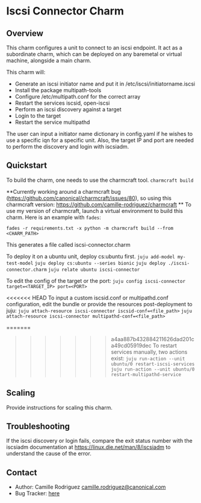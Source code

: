 # Iscsi Connector Charm

Overview
--------

This charm configures a unit to connect to an iscsi endpoint. It act as a subordinate charm, which can be
deployed on any baremetal or virtual machine, alongside a main charm.

This charm will:
- Generate an iscsi initiator name and put it in /etc/iscsi/initiatorname.iscsi
- Install the package multipath-tools
- Configure /etc/multipath.conf for the correct array
- Restart the services iscsid, open-iscsi
- Perform an iscsi discovery against a target
- Login to the target
- Restart the service multipathd

The user can input a initiator name dictionary in config.yaml if he wishes to use a specific iqn for a specific
unit. Also, the target IP and port are needed to perform the discovery and login with iscsiadm. 


Quickstart
----------

To build the charm, one needs to use the charmcraft tool. 
`charmcraft build`

**Currently working around a charmcraft bug (https://github.com/canonical/charmcraft/issues/80), 
so using this charmcraft version: https://github.com/camille-rodriguez/charmcraft **
To use my version of charmcraft, launch a virtual environment to build this charm. 
Here is an example with `fades`:

`fades -r requirements.txt -x python -m charmcraft build --from <CHARM_PATH>`

This generates a file called iscsi-connector.charm

To deploy it on a ubuntu unit, deploy cs:ubuntu first.
`juju add-model my-test-model`
`juju deploy cs:ubuntu --series bionic`
`juju deploy ./iscsi-connector.charm`
`juju relate ubuntu iscsi-connector`

To edit the config of the target or the port:
`juju config iscsi-connector target=<TARGET_IP> port=<PORT>`

<<<<<<< HEAD
To input a custom iscsid.conf or multipathd.conf configuration, edit the bundle or
provide the resources post-deployment to juju:
`juju attach-resource iscsi-connector iscsid-conf=<file_path>`
`juju attach-resource iscsi-connector multipathd-conf=<file_path>`

=======
>>>>>>> a4aa887b432884211626dad201ca49cd05919dec
To restart services manually, two actions exist:
`juju run-action --unit ubuntu/0 restart-iscsi-services`
`juju run-action --unit ubuntu/0 restart-multipathd-service`

Scaling
-------

Provide instructions for scaling this charm.

Troubleshooting
---------------
If the iscsi discovery or login fails, compare the exit status number with the iscsiadm documentation
at https://linux.die.net/man/8/iscsiadm to understand the cause of the error.


Contact
-------
 - Author: Camille Rodriguez <camille.rodriguez@canonical.com>
 - Bug Tracker: [here](https://discourse.juju.is/c/charming)
 
